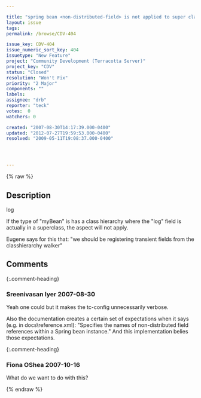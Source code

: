 ```yaml
---

title: "spring bean <non-distributed-field> is not applied to super class fields"
layout: issue
tags: 
permalink: /browse/CDV-404

issue_key: CDV-404
issue_numeric_sort_key: 404
issuetype: "New Feature"
project: "Community Development (Terracotta Server)"
project_key: "CDV"
status: "Closed"
resolution: "Won't Fix"
priority: "2 Major"
components: ""
labels: 
assignee: "drb"
reporter: "teck"
votes:  0
watchers: 0

created: "2007-08-30T14:17:39.000-0400"
updated: "2012-07-27T19:59:53.000-0400"
resolved: "2009-05-11T19:08:37.000-0400"




---
```


{% raw %}

## Description

<div markdown="1" class="description">

<beans>
  <bean name="myBean">
    <non-distributed-field>log</non-distributed-field> 
  </bean>
</beans>

If the type of "myBean" is has a class hierarchy where the "log" field is actually in a superclass, the <non-distributed> aspect will not apply.

Eugene says for this that: "we should be registering transient fields from the classhierarchy walker"

</div>

## Comments


{:.comment-heading}
### **Sreenivasan Iyer** <span class="date">2007-08-30</span>

<div markdown="1" class="comment">

Yeah one could but it makes the tc-config unnecessarily verbose.

Also the documentation creates a certain set of expectations when it says (e.g. in docs\reference.xml):
"Specifies the names of non-distributed field references within a Spring bean instance." And this implementation belies those expectations.

</div>


{:.comment-heading}
### **Fiona OShea** <span class="date">2007-10-16</span>

<div markdown="1" class="comment">

What do we want to do with this?

</div>



{% endraw %}
